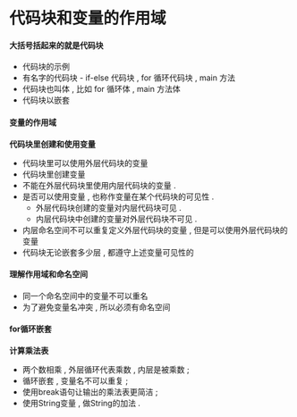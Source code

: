 # 代码块和变量的作用域

#### 大括号括起来的就是代码块

* 代码块的示例
* 有名字的代码块 - if-else 代码块 , for 循环代码块 , main 方法
* 代码块也叫体 , 比如 for 循环体 , main 方法体
* 代码块以嵌套

#### 变量的作用域

**代码块里创建和使用变量**

* 代码块里可以使用外层代码块的变量
* 代码块里创建变量
* 不能在外层代码块里使用内层代码块的变量 . 
* 是否可以使用变量 , 也称作变量在某个代码块的可见性 .
  * 外层代码块创建的变量对内层代码块可见 . 
  * 内层代码块中创建的变量对外层代码块不可见 . 
* 内层命名空间不可以重复定义外层代码块的变量 , 但是可以使用外层代码块的变量
* 代码块无论嵌套多少层 , 都遵守上述变量可见性的

#### 理解作用域和命名空间

* 同一个命名空间中的变量不可以重名
* 为了避免变量名冲突 , 所以必须有命名空间

#### for循环嵌套

**计算乘法表**

* 两个数相乘 , 外层循环代表乘数 , 内层是被乘数 ; 
* 循环嵌套 , 变量名不可以重复 ; 
* 使用break语句让输出的乘法表更简洁 ; 
* 使用String变量 , 做String的加法 . 




